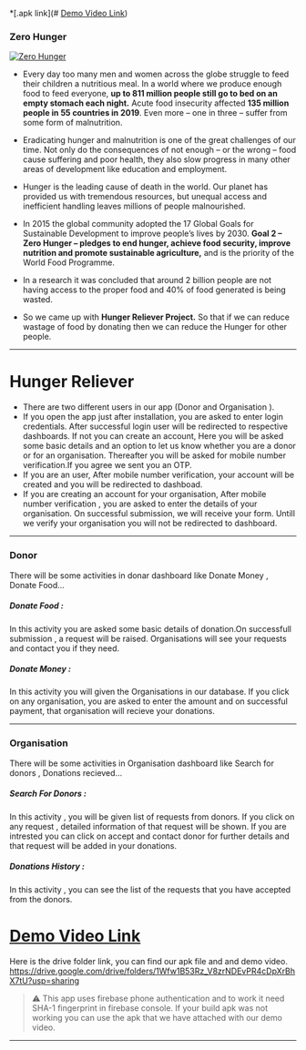*[.apk link](# [Demo Video Link](https://drive.google.com/drive/folders/1Wfw1B53Rz_V8zrNDEvPR4cDpXrBhX7tU?usp=sharing))

### Zero Hunger

[![Zero Hunger](https://www.wfp.org/sites/default/files/images/zerohunger_hero.jpg "Zero Hunger")](https://www.wfp.org/sites/default/files/images/zerohunger_hero.jpg)

- Every day too many men and women across the globe struggle to feed their children a nutritious meal. In a world where we produce enough food to feed everyone, **up to 811 million people still go to bed on an empty stomach each night.** Acute food insecurity affected **135 million people in 55 countries in 2019**. Even more – one in three – suffer from some form of malnutrition.

- Eradicating hunger and malnutrition is one of the great challenges of our time. Not only do the consequences of not enough – or the wrong – food cause suffering and poor health, they also slow progress in many other areas of development like education and employment.

- Hunger is the leading cause of death in the world. Our planet has provided us with tremendous resources, but unequal access and inefficient handling leaves millions of people malnourished.

- In 2015 the global community adopted the 17 Global Goals for Sustainable Development to improve people’s lives by 2030. **Goal 2 – Zero Hunger – pledges to end hunger, achieve food security, improve nutrition and promote sustainable agriculture,** and is the priority of the World Food Programme.

- In a research it was concluded that around 2 billion people are not having access to the proper food and 40% of food generated is being wasted.

- So we came up with **Hunger Reliever Project.** So that if we can reduce wastage of food by donating then we can reduce the Hunger for other people.

------------

# Hunger Reliever

- There are two different users in our app (Donor and Organisation ).
- If you open the app just after installation, you are asked to enter login credentials. After successful login user will be redirected to respective dashboards. If not you can create an account, Here you will be asked some basic details and  an option  to let us know whether you are a donor or for an organisation. Thereafter you will be asked for mobile number verification.If you agree we sent you an OTP. 
- If you are an user,  After mobile number verification,  your account will be created and you will be redirected to dashboad.
- If you are creating an account for your organisation, After mobile number verification , you are asked to enter the details of your organisation. On successful submission, we will receive your form. Untill we verify your organisation you will not be redirected to dashboard.


------------


### Donor

There will be some activities  in donar dashboard like Donate Money , Donate Food...

##### Donate Food :

In this activity you are asked some basic details of donation.On successfull submission , a request will be raised. Organisations will see your requests and contact you if they need.

##### Donate Money :

In this activity you will given the Organisations in our database. If you click on any organisation, you are asked to enter the amount and on successful payment, that organisation will recieve your donations.



------------

### Organisation 

There will be some activities  in Organisation dashboard like Search for donors  , Donations recieved...

##### Search For Donors :

In this activity , you will be given list of requests from donors. If you click on any request , detailed information of that request will be shown. If you are intrested you can click on accept and contact donor for further details and that request will be added in your donations.

##### Donations History :

In this activity , you can see the list of the requests that you have accepted from the donors.



# [Demo Video Link](https://drive.google.com/drive/folders/1Wfw1B53Rz_V8zrNDEvPR4cDpXrBhX7tU?usp=sharing)

Here is the drive folder link, you can find our apk file and and demo video.
https://drive.google.com/drive/folders/1Wfw1B53Rz_V8zrNDEvPR4cDpXrBhX7tU?usp=sharing

> :warning: This app uses firebase phone authentication and to work it need SHA-1 fingerprint in firebase console. If your build apk was not working you can use the apk that we have attached with our demo video.

----
